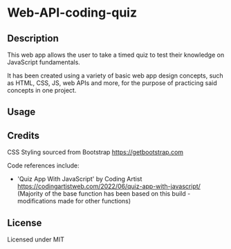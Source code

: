 # Web-API-coding-quiz

## Description

This web app allows the user to take a timed quiz to test their knowledge on JavaScript fundamentals.

It has been created using a variety of basic web app design concepts, such as HTML, CSS, JS, web APIs and more, for the purpose of practicing said concepts in one project.




## Usage



<!-- Provide instructions and examples for use. Include screenshots as needed.

To add a screenshot, create an `assets/images` folder in your repository and upload your screenshot to it. Then, using the relative filepath, add it to your README using the following syntax:

    ```md
    ![alt text](assets/images/screenshot.png)
    ``` -->

<!-- ```
GIVEN I am taking a code quiz
WHEN I click the start button
THEN a timer starts and I am presented with a question
WHEN I answer a question
THEN I am presented with another question
WHEN I answer a question incorrectly
THEN time is subtracted from the clock
WHEN all questions are answered or the timer reaches 0
THEN the game is over
WHEN the game is over
THEN I can save my initials and my score
``` -->

## Credits

CSS Styling sourced from Bootstrap <https://getbootstrap.com>

Code references include:
- 'Quiz App With JavaScript' by Coding Artist <https://codingartistweb.com/2022/06/quiz-app-with-javascript/> (Majority of the base function has been based on this build - modifications made for other functions)

<!-- List your collaborators, if any, with links to their GitHub profiles.

If you used any third-party assets that require attribution, list the creators with links to their primary web presence in this section.

If you followed tutorials, include links to those here as well. -->

## License

Licensed under MIT 

